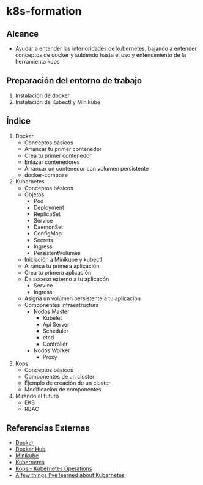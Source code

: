 # k8s-formation
## Alcance
- Ayudar a entender las interioridades de kubernetes, bajando a entender conceptos de docker y subiendo hasta el uso y entendimiento de la herramienta kops


## Preparación del entorno de trabajo
1. Instalación de docker
2. Instalación de Kubectl y Minikube

## Índice

1. Docker
	- Conceptos básicos
	- Arrancar tu primer contenedor
	- Crea tu primer contenedor
	- Enlazar contenedores
	- Arrancar un contenedor con volumen persistente
	- docker-compose
2. Kubernetes
	- Conceptos básicos
	- Objetos 
		- Pod
		- Deployment
		- ReplicaSet
		- Service
		- DaemonSet
		- ConfigMap
		- Secrets
		- Ingress
		- PersistentVolumes
	- Iniciación a Minikube y kubectl
	- Arranca tu primera aplicación
	- Crea tu primera aplicación
	- Da acceso externo a tu aplicacón
		- Service
		- Ingress
	- Asigna un volúmen persistente a tu aplicación
	- Componentes infraestructura
		- Nodos Master
		  - Kubelet
		  - Api Server
		  - Scheduler
		  - etcd
		  - Controller
		- Nodos Worker
		  - Proxy
3. Kops
	- Conceptos básicos
	- Componentes de un cluster
	- Ejemplo de creación de un cluster
	- Modificación de componentes 
4. Mirando al futuro
	- EKS
	- RBAC 


## Referencias Externas
 - [Docker](https://www.docker.com/)
 - [Docker Hub](https://hub.docker.com/)
 - [Minikube](https://github.com/kubernetes/minikube)
 - [Kubernetes](https://kubernetes.io/)
 - [Kops - Kubernetes Operations](https://github.com/kubernetes/kops)
 - [A few things I've learned about Kubernetes](https://jvns.ca/blog/2017/06/04/learning-about-kubernetes/)
